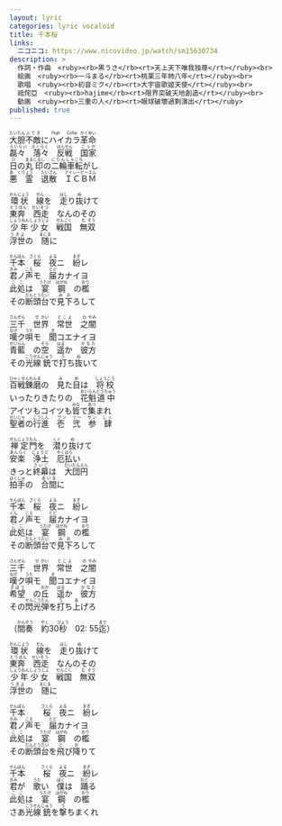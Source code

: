 ```yaml
---
layout: lyric
categories: lyric vocaloid
title: 千本桜
links: 
  ニコニコ: https://www.nicovideo.jp/watch/sm15630734
description: >
  作詞・作曲　<ruby><rb>黒うさ</rb><rt>天上天下唯我独尊</rt></ruby><br>
  絵画　<ruby><rb>一斗まる</rb><rt>桃栗三年柿八年</rt></ruby><br>
  歌唱　<ruby><rb>初音ミク</rb><rt>大宇宙歌姬天使</rt></ruby><br>
  祗侘亞　<ruby><rb>hajime</rb><rt>限界突破天地創造</rt></ruby><br>
  動画　<ruby><rb>三重の人</rb><rt>眼球破壞過剩演出</rt></ruby>
published: true
---
```


<ruby><rb>大胆</rb><rt>だいたん</rt></ruby><ruby><rb>不敵</rb><rt>ふてき</rt></ruby>に<ruby><rb>ハイカラ</rb><rt>High Collar</rt></ruby><ruby><rb>革命</rb><rt>かくめい</rt></ruby><br><ruby><rb>磊々　落々</rb><rt>らいらい　らくらく</rt></ruby>　<ruby><rb>反戦</rb><rt>はんせん</rt></ruby>　<ruby><rb>国家</rb><rt>こっか</rt></ruby><br><ruby><rb>日</rb><rt>ひ</rt></ruby>の<ruby><rb>丸</rb><rt>まる</rt></ruby><ruby><rb>印</rb><rt>じるし</rt></ruby>の<ruby><rb>二輪車</rb><rt>にりんしゃ</rt></ruby><ruby><rb>転</rb><rt>ころ</rt></ruby>がし<br><ruby><rb>悪　霊</rb><rt>あ　くりょう</rt></ruby>　<ruby><rb>退散</rb><rt>たいさん</rt></ruby>　<ruby><rb>ＩＣＢＭ</rb><rt>アイシービーエム</rt></ruby><br>

<ruby><rb>環状</rb><rt>かんじょう</rt></ruby>　<ruby><rb>線</rb><rt>せん</rt></ruby>を　<ruby><rb>走</rb><rt>はし</rt></ruby>り<ruby><rb>抜</rb><rt>ぬ</rt></ruby>けて<br><ruby><rb>東奔　西走</rb><rt>とうほん　せいそう</rt></ruby>　なんのその<br><ruby><rb>少年</rb><rt>しょうねん</rt></ruby> <ruby><rb>少女</rb><rt>しょうじょ</rt></ruby>　<ruby><rb>戦国</rb><rt>せんごく</rt></ruby>　<ruby><rb>無双</rb><rt>&ensp;む&ensp;そう</rt></ruby><br><ruby><rb>浮世</rb><rt>うきよ</rt></ruby>の　<ruby><rb>随</rb><rt>まにま</rt></ruby>に<br>

<ruby><rb>千本　桜</rb><rt>せんぼん　さくら</rt></ruby>　<ruby><rb>夜</rb><rt>よる</rt></ruby>ニ　<ruby><rb>紛</rb><rt>まぎ</rt></ruby>レ<br><ruby><rb>君</rb><rt>きみ</rt></ruby>ノ<ruby><rb>声</rb><rt>こえ</rt></ruby>モ　<ruby><rb>届</rb><rt>とど</rt></ruby>カナイヨ<br><ruby><rb>此処</rb><rt>ここ</rt></ruby>は　<ruby><rb>宴</rb><rt>うたげ</rt></ruby>　<ruby><rb>鋼</rb><rt>はがね</rt></ruby>　の<ruby><rb>檻</rb><rt>おり</rt></ruby><br>その<ruby><rb>断頭</rb><rt>だんとう</rt></ruby><ruby><rb>台</rb><rt>だい</rt></ruby>で<ruby><rb>見下</rb><rt>みお</rt></ruby>ろして<br>

<ruby><rb>三千　世界</rb><rt>さんぜん　　&ensp;せ&ensp;かい</rt></ruby>　<ruby><rb>常世</rb><rt>とこよ</rt></ruby>　<ruby><rb>之</rb><rt>の</rt></ruby><ruby><rb>闇</rb><rt>やみ</rt></ruby><br><ruby><rb>嘆</rb><rt>なげ</rt></ruby>ク<ruby><rb>唄</rb><rt>うた</rt></ruby>モ　<ruby><rb>聞</rb><rt>き</rt></ruby>コエナイヨ<br><ruby><rb>青藍</rb><rt>せいらん</rt></ruby>　の<ruby><rb>空</rb><rt>そら</rt></ruby>　<ruby><rb>遥</rb><rt>はる</rt></ruby>か　<ruby><rb>彼方</rb><rt>かなた</rt></ruby><br>その<ruby><rb>光線</rb><rt>こうせん</rt></ruby><ruby><rb>銃</rb><rt>じゅう</rt></ruby>で<ruby><rb>打</rb><rt>う</rt></ruby>ち<ruby><rb>抜</rb><rt>ぬ</rt></ruby>いて<br>

<ruby><rb>百戦錬磨</rb><rt>ひゃくせんれんま</rt></ruby>の　<ruby><rb>見</rb><rt>み</rt></ruby>た<ruby><rb>目</rb><rt>め</rt></ruby>は　<ruby><rb>将校</rb><rt>しょうこう</rt></ruby><br>いったりきたりの　<ruby><rb>花魁</rb><rt>おいらん</rt></ruby><ruby><rb>道中</rb><rt>どうちゅう</rt></ruby><br>アイツもコイツも<ruby><rb>皆</rb><rt>みな</rt></ruby>で<ruby><rb>集</rb><rt>あつ</rt></ruby>まれ<br><ruby><rb>聖者</rb><rt>せいじゃ</rt></ruby>の<ruby><rb>行進</rb><rt>こうしん</rt></ruby>　<ruby><rb>壱　弐　参　肆</rb><rt>ワン　ツー　サン　しっ</rt></ruby><br>

<ruby><rb>禅定</rb><rt>ぜんじょう</rt></ruby><ruby><rb>門</rb><rt>もん</rt></ruby>を　<ruby><rb>潜</rb><rt>くぐ</rt></ruby>り<ruby><rb>抜</rb><rt>ぬ</rt></ruby>けて<br><ruby><rb>安楽　浄土</rb><rt>あんらく　じょうど</rt></ruby>　<ruby><rb>厄払</rb><rt>やくはら</rt></ruby>い<br>きっと<ruby><rb>終幕</rb><rt>さいご</rt></ruby>は　<ruby><rb>大団円</rb><rt>だいだんえん</rt></ruby><br><ruby><rb>拍手</rb><rt>はくしゅ</rt></ruby>の　<ruby><rb>合間</rb><rt>あいま</rt></ruby>に<br>

<ruby><rb>千本　桜</rb><rt>せんぼん　さくら</rt></ruby>　<ruby><rb>夜</rb><rt>よる</rt></ruby>ニ　<ruby><rb>紛</rb><rt>まぎ</rt></ruby>レ<br><ruby><rb>君</rb><rt>くん</rt></ruby>ノ<ruby><rb>声</rb><rt>こえ</rt></ruby>モ　<ruby><rb>届</rb><rt>とど</rt></ruby>カナイヨ<br><ruby><rb>此処</rb><rt>ここ</rt></ruby>は　<ruby><rb>宴</rb><rt>うたげ</rt></ruby>　<ruby><rb>鋼</rb><rt>はがね</rt></ruby>　の<ruby><rb>檻</rb><rt>おり</rt></ruby><br>その<ruby><rb>断頭</rb><rt>だんとう</rt></ruby><ruby><rb>台</rb><rt>だい</rt></ruby>で<ruby><rb>見下</rb><rt>みお</rt></ruby>ろして<br>

<ruby><rb>三千　世界</rb><rt>さんぜん　　&ensp;せ&ensp;かい</rt></ruby>　<ruby><rb>常世</rb><rt>とこよ</rt></ruby>　<ruby><rb>之</rb><rt>の</rt></ruby><ruby><rb>闇</rb><rt>やみ</rt></ruby><br><ruby><rb>嘆</rb><rt>なげ</rt></ruby>ク<ruby><rb>唄</rb><rt>うた</rt></ruby>モ　<ruby><rb>聞</rb><rt>き</rt></ruby>コエナイヨ<br><ruby><rb>希望</rb><rt>きぼう</rt></ruby>　の<ruby><rb>丘</rb><rt>おか</rt></ruby>　<ruby><rb>遥</rb><rt>はる</rt></ruby>か　<ruby><rb>彼方</rb><rt>かなた</rt></ruby><br>その<ruby><rb>閃光</rb><rt>せんこう</rt></ruby><ruby><rb>弾</rb><rt>だん</rt></ruby>を<ruby><rb>打</rb><rt>う</rt></ruby>ち<ruby><rb>上</rb><rt>あ</rt></ruby>げろ<br>

（<ruby><rb>間奏</rb><rt>かんそう</rt></ruby>　<ruby><rb>約</rb><rt>やく</rt></ruby>30<ruby><rb>秒</rb><rt>びょう</rt></ruby>　02: 55<ruby><rb>迄</rb><rt>まで</rt></ruby>）<br>

<ruby><rb>環状</rb><rt>かんじょう</rt></ruby>　<ruby><rb>線</rb><rt>せん</rt></ruby>を　<ruby><rb>走</rb><rt>はし</rt></ruby>り<ruby><rb>抜</rb><rt>ぬ</rt></ruby>けて<br><ruby><rb>東奔　西走</rb><rt>とうほん　せいそう</rt></ruby>　なんのその<br><ruby><rb>少年</rb><rt>しょうねん</rt></ruby> <ruby><rb>少女</rb><rt>しょうじょ</rt></ruby>　<ruby><rb>戦国</rb><rt>せんごく</rt></ruby>　<ruby><rb>無双</rb><rt>&ensp;む&ensp;そう</rt></ruby><br><ruby><rb>浮世</rb><rt>うきよ</rt></ruby>の　<ruby><rb>随</rb><rt>まにま</rt></ruby>に<br>

<ruby><rb>千本</rb><rt>せんぼん</rt>　<rt></rt><rb>桜</rb><rt>さくら</rt></ruby>　<ruby><rb>夜</rb><rt>よる</rt></ruby>ニ　<ruby><rb>紛</rb><rt>まぎ</rt></ruby>レ<br><ruby><rb>君</rb><rt>きみ</rt></ruby>ノ<ruby><rb>声</rb><rt>こえ</rt></ruby>モ　<ruby><rb>届</rb><rt>とど</rt></ruby>カナイヨ<br><ruby><rb>此処</rb><rt>ここ</rt></ruby>は　<ruby><rb>宴</rb><rt>うたげ</rt></ruby>　<ruby><rb>鋼</rb><rt>はがね</rt></ruby>　の<ruby><rb>檻</rb><rt>おり</rt></ruby><br>その<ruby><rb>断頭</rb><rt>だんとう</rt></ruby><ruby><rb>台</rb><rt>だい</rt></ruby>を<ruby><rb>飛</rb><rt>と</rt></ruby>び<ruby><rb>降</rb><rt>お</rt></ruby>りて<br>

<ruby><rb>千本</rb><rt>せんぼん</rt>　<rt></rt><rb>桜</rb><rt>さくら</rt></ruby>　<ruby><rb>夜</rb><rt>よる</rt></ruby>ニ　<ruby><rb>紛</rb><rt>まぎ</rt></ruby>レ<br><ruby><rb>君</rb><rt>きみ</rt></ruby>が　<ruby><rb>歌</rb><rt>うた</rt></ruby>い　<ruby><rb>僕</rb><rt>ぼく</rt></ruby>は　<ruby><rb>踊</rb><rt>おど</rt></ruby>る<br><ruby><rb>此処</rb><rt>ここ</rt></ruby>は　<ruby><rb>宴</rb><rt>うたげ</rt></ruby>　<ruby><rb>鋼</rb><rt>はがね</rt></ruby>　の<ruby><rb>檻</rb><rt>おり</rt></ruby><br>さあ<ruby><rb>光線</rb><rt>こうせん</rt></ruby><ruby><rb>銃</rb><rt>じゅう</rt></ruby>を<ruby><rb>撃</rb><rt>う</rt></ruby>ちまくれ<br>